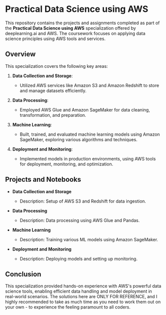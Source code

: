 # Practical Data Science using AWS

This repository contains the projects and assignments completed as part of the **Practical Data Science using AWS** specialization offered by deeplearning.ai and AWS. The coursework focuses on applying data science principles using AWS tools and services.

## Overview

This specialization covers the following key areas:

1. **Data Collection and Storage**: 
   - Utilized AWS services like Amazon S3 and Amazon Redshift to store and manage datasets efficiently.

2. **Data Processing**:
   - Employed AWS Glue and Amazon SageMaker for data cleaning, transformation, and preparation.

3. **Machine Learning**:
   - Built, trained, and evaluated machine learning models using Amazon SageMaker, exploring various algorithms and techniques.

4. **Deployment and Monitoring**:
   - Implemented models in production environments, using AWS tools for deployment, monitoring, and optimization.

## Projects and Notebooks

- **Data Collection and Storage**
  - Description: Setup of AWS S3 and Redshift for data ingestion.

- **Data Processing**
  - Description: Data processing using AWS Glue and Pandas.

- **Machine Learning**
  - Description: Training various ML models using Amazon SageMaker.

- **Deployment and Monitoring**
  - Description: Deploying models and setting up monitoring.

## Conclusion

This specialization provided hands-on experience with AWS's powerful data science tools, enabling efficient data handling and model deployment in real-world scenarios. The solutions here are ONLY FOR REFERENCE, and I highly recommended to take as much time as you need to work them out on your own - to experience the feeling paramount to all coders.